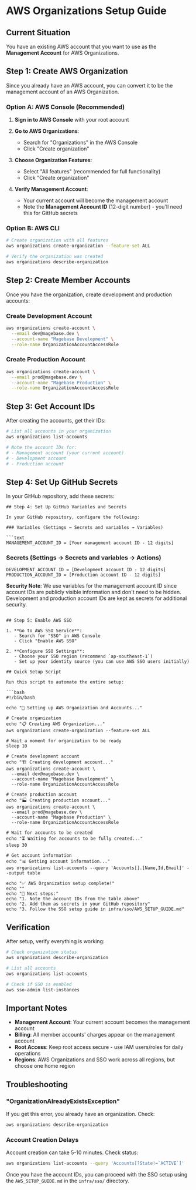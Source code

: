 # AWS Organizations Setup Guide

## Current Situation

You have an existing AWS account that you want to use as the **Management Account** for AWS Organizations.

## Step 1: Create AWS Organization

Since you already have an AWS account, you can convert it to be the management account of an AWS Organization.

### Option A: AWS Console (Recommended)

1. **Sign in to AWS Console** with your root account
2. **Go to AWS Organizations**:
   - Search for "Organizations" in the AWS Console
   - Click "Create organization"

3. **Choose Organization Features**:
   - Select "All features" (recommended for full functionality)
   - Click "Create organization"

4. **Verify Management Account**:
   - Your current account will become the management account
   - Note the **Management Account ID** (12-digit number) - you'll need this for GitHub secrets

### Option B: AWS CLI

```bash
# Create organization with all features
aws organizations create-organization --feature-set ALL

# Verify the organization was created
aws organizations describe-organization
```

## Step 2: Create Member Accounts

Once you have the organization, create development and production accounts:

### Create Development Account

```bash
aws organizations create-account \
  --email dev@magebase.dev \
  --account-name "Magebase Development" \
  --role-name OrganizationAccountAccessRole
```

### Create Production Account

```bash
aws organizations create-account \
  --email prod@magebase.dev \
  --account-name "Magebase Production" \
  --role-name OrganizationAccountAccessRole
```

## Step 3: Get Account IDs

After creating the accounts, get their IDs:

```bash
# List all accounts in your organization
aws organizations list-accounts

# Note the account IDs for:
# - Management account (your current account)
# - Development account
# - Production account
```

## Step 4: Set Up GitHub Secrets

In your GitHub repository, add these secrets:

```text
## Step 4: Set Up GitHub Variables and Secrets

In your GitHub repository, configure the following:

### Variables (Settings → Secrets and variables → Variables)

```text
MANAGEMENT_ACCOUNT_ID = [Your management account ID - 12 digits]
```

### Secrets (Settings → Secrets and variables → Actions)

```text
DEVELOPMENT_ACCOUNT_ID = [Development account ID - 12 digits]
PRODUCTION_ACCOUNT_ID = [Production account ID - 12 digits]
```

**Security Note**: We use variables for the management account ID since account IDs are publicly visible information and don't need to be hidden. Development and production account IDs are kept as secrets for additional security.
```

## Step 5: Enable AWS SSO

1. **Go to AWS SSO Service**:
   - Search for "SSO" in AWS Console
   - Click "Enable AWS SSO"

2. **Configure SSO Settings**:
   - Choose your SSO region (recommend `ap-southeast-1`)
   - Set up your identity source (you can use AWS SSO users initially)

## Quick Setup Script

Run this script to automate the entire setup:

```bash
#!/bin/bash

echo "🚀 Setting up AWS Organization and Accounts..."

# Create organization
echo "📋 Creating AWS Organization..."
aws organizations create-organization --feature-set ALL

# Wait a moment for organization to be ready
sleep 10

# Create development account
echo "🏗️ Creating development account..."
aws organizations create-account \
  --email dev@magebase.dev \
  --account-name "Magebase Development" \
  --role-name OrganizationAccountAccessRole

# Create production account
echo "🏭 Creating production account..."
aws organizations create-account \
  --email prod@magebase.dev \
  --account-name "Magebase Production" \
  --role-name OrganizationAccountAccessRole

# Wait for accounts to be created
echo "⏳ Waiting for accounts to be fully created..."
sleep 30

# Get account information
echo "📊 Getting account information..."
aws organizations list-accounts --query 'Accounts[].[Name,Id,Email]' --output table

echo "✅ AWS Organization setup complete!"
echo ""
echo "📝 Next steps:"
echo "1. Note the account IDs from the table above"
echo "2. Add them as secrets in your GitHub repository"
echo "3. Follow the SSO setup guide in infra/sso/AWS_SETUP_GUIDE.md"
```

## Verification

After setup, verify everything is working:

```bash
# Check organization status
aws organizations describe-organization

# List all accounts
aws organizations list-accounts

# Check if SSO is enabled
aws sso-admin list-instances
```

## Important Notes

- **Management Account**: Your current account becomes the management account
- **Billing**: All member accounts' charges appear on the management account
- **Root Access**: Keep root access secure - use IAM users/roles for daily operations
- **Regions**: AWS Organizations and SSO work across all regions, but choose one home region

## Troubleshooting

### "OrganizationAlreadyExistsException"

If you get this error, you already have an organization. Check:

```bash
aws organizations describe-organization
```

### Account Creation Delays

Account creation can take 5-10 minutes. Check status:

```bash
aws organizations list-accounts --query 'Accounts[?State!=`ACTIVE`]'
```

Once you have the account IDs, you can proceed with the SSO setup using the `AWS_SETUP_GUIDE.md` in the `infra/sso/` directory.
